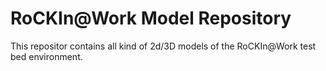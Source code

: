 # RoCKIn@Work Model Repository
This repositor contains all kind of 2d/3D models of the RoCKIn@Work test bed environment.
